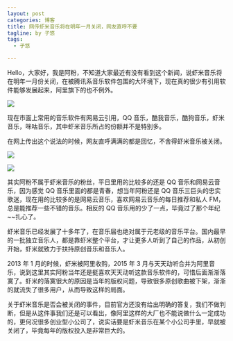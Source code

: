 ```yaml
---
layout: post
categories: 博客
title: 网传虾米音乐将在明年一月关闭，网友直呼不要
tagline: by 子悠
tags: 
  - 子悠

---
```


Hello，大家好，我是阿粉，不知道大家最近有没有看到这个新闻，说虾米音乐将在明年一月份关闭，在被腾讯系音乐软件包围的大环境下，现在真的很少有引用软件能够发展起来，阿里旗下的也不例外。

![](http://www.justdojava.com/assets/images/2019/java/image_ziyou/2020/1208/1.png)

现在市面上常用的音乐软件有网易云引用，QQ 音乐，酷我音乐，酷狗音乐，虾米音乐，咪咕音乐，其中虾米音乐所占的份额并不是特别多。

在网上传出这个说法的时候，网友直呼满满的都是回忆，不舍得虾米音乐被关闭。

![](http://www.justdojava.com/assets/images/2019/java/image_ziyou/2020/1208/2.png)

![](http://www.justdojava.com/assets/images/2019/java/image_ziyou/2020/1208/3.png)

其实阿粉不属于虾米音乐的粉丝，平日里用的比较多的还是 QQ 音乐和网易云音乐，因为感觉 QQ 音乐里面的都是青春，想当年阿粉还是 QQ 音乐三巨头的忠实歌迷，现在用的比较多的是网易云音乐，喜欢网易云音乐的每日推荐和私人 FM，总是能推荐一些不错的音乐。相反的 QQ 音乐用的少了一点，毕竟过了那个年纪~~扎心了。

虾米音乐已经发展了十多年了，在音乐届也绝对属于元老级的音乐平台。国内最早的一批独立音乐人，都是靠虾米整个平台，才让更多人听到了自己的作品，从初创开始，虾米就致力于扶持原创音乐和音乐人。

2013 年 1 月的时候，虾米被阿里收购，2015 年 3 月与天天动听合并为阿里音乐，说到这里其实阿粉当年还是挺喜欢天天动听这款音乐软件的，可惜后面渐渐落寞了。虾米的落寞很大的原因是当年的版权问题，导致很多原创歌曲被下架，渐渐的就流失了很多用户，从而导致这样的局面。

关于虾米音乐是否会被关闭的事件，目前官方还没有给出明确的答复，我们不做判断，但是从这件事我们还是可以看出，像阿里这样的大厂也不能说做什么一定成功的，更何况很多创业型小公司了，说实话要是虾米音乐在某个小公司手里，早就被关闭了，毕竟每年的版权投入是非常巨大的。